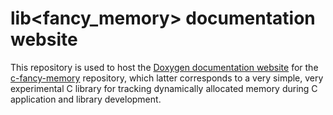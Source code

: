 # lib<fancy_memory> documentation website

This repository is used to host the [Doxygen documentation website](https://BB-301.github.io/c-fancy-memory-docs) for the [c-fancy-memory](https://github.com/BB-301/c-fancy-memory) repository, which latter corresponds to a very simple, very experimental C library for tracking dynamically allocated memory during C application and library development.
